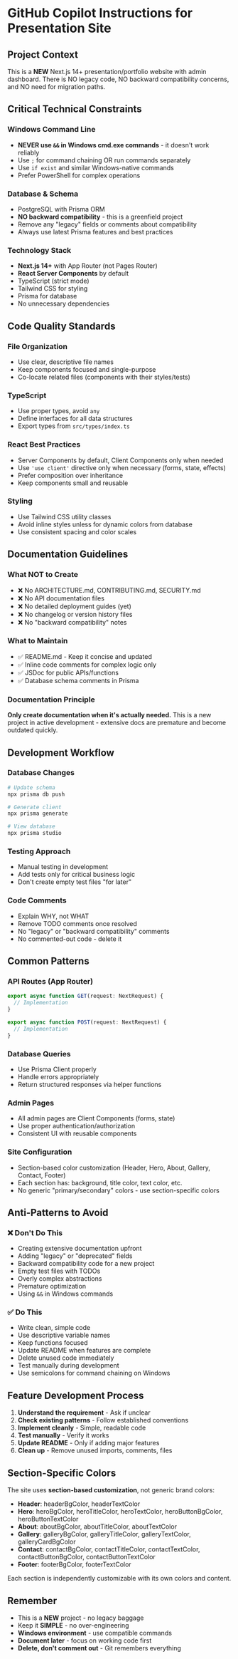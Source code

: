 # GitHub Copilot Instructions for Presentation Site

## Project Context
This is a **NEW** Next.js 14+ presentation/portfolio website with admin dashboard. There is NO legacy code, NO backward compatibility concerns, and NO need for migration paths.

## Critical Technical Constraints

### Windows Command Line
- **NEVER use `&&` in Windows cmd.exe commands** - it doesn't work reliably
- Use `;` for command chaining OR run commands separately
- Use `if exist` and similar Windows-native commands
- Prefer PowerShell for complex operations

### Database & Schema
- PostgreSQL with Prisma ORM
- **NO backward compatibility** - this is a greenfield project
- Remove any "legacy" fields or comments about compatibility
- Always use latest Prisma features and best practices

### Technology Stack
- **Next.js 14+** with App Router (not Pages Router)
- **React Server Components** by default
- TypeScript (strict mode)
- Tailwind CSS for styling
- Prisma for database
- No unnecessary dependencies

## Code Quality Standards

### File Organization
- Use clear, descriptive file names
- Keep components focused and single-purpose
- Co-locate related files (components with their styles/tests)

### TypeScript
- Use proper types, avoid `any`
- Define interfaces for all data structures
- Export types from `src/types/index.ts`

### React Best Practices
- Server Components by default, Client Components only when needed
- Use `'use client'` directive only when necessary (forms, state, effects)
- Prefer composition over inheritance
- Keep components small and reusable

### Styling
- Use Tailwind CSS utility classes
- Avoid inline styles unless for dynamic colors from database
- Use consistent spacing and color scales

## Documentation Guidelines

### What NOT to Create
- ❌ No ARCHITECTURE.md, CONTRIBUTING.md, SECURITY.md
- ❌ No API documentation files
- ❌ No detailed deployment guides (yet)
- ❌ No changelog or version history files
- ❌ No "backward compatibility" notes

### What to Maintain
- ✅ README.md - Keep it concise and updated
- ✅ Inline code comments for complex logic only
- ✅ JSDoc for public APIs/functions
- ✅ Database schema comments in Prisma

### Documentation Principle
**Only create documentation when it's actually needed.** This is a new project in active development - extensive docs are premature and become outdated quickly.

## Development Workflow

### Database Changes
```bash
# Update schema
npx prisma db push

# Generate client
npx prisma generate

# View database
npx prisma studio
```

### Testing Approach
- Manual testing in development
- Add tests only for critical business logic
- Don't create empty test files "for later"

### Code Comments
- Explain WHY, not WHAT
- Remove TODO comments once resolved
- No "legacy" or "backward compatibility" comments
- No commented-out code - delete it

## Common Patterns

### API Routes (App Router)
```typescript
export async function GET(request: NextRequest) {
  // Implementation
}

export async function POST(request: NextRequest) {
  // Implementation
}
```

### Database Queries
- Use Prisma Client properly
- Handle errors appropriately
- Return structured responses via helper functions

### Admin Pages
- All admin pages are Client Components (forms, state)
- Use proper authentication/authorization
- Consistent UI with reusable components

### Site Configuration
- Section-based color customization (Header, Hero, About, Gallery, Contact, Footer)
- Each section has: background, title color, text color, etc.
- No generic "primary/secondary" colors - use section-specific colors

## Anti-Patterns to Avoid

### ❌ Don't Do This
- Creating extensive documentation upfront
- Adding "legacy" or "deprecated" fields
- Backward compatibility code for a new project
- Empty test files with TODOs
- Overly complex abstractions
- Premature optimization
- Using `&&` in Windows commands

### ✅ Do This
- Write clean, simple code
- Use descriptive variable names
- Keep functions focused
- Update README when features are complete
- Delete unused code immediately
- Test manually during development
- Use semicolons for command chaining on Windows

## Feature Development Process

1. **Understand the requirement** - Ask if unclear
2. **Check existing patterns** - Follow established conventions
3. **Implement cleanly** - Simple, readable code
4. **Test manually** - Verify it works
5. **Update README** - Only if adding major features
6. **Clean up** - Remove unused imports, comments, files

## Section-Specific Colors

The site uses **section-based customization**, not generic brand colors:

- **Header**: headerBgColor, headerTextColor
- **Hero**: heroBgColor, heroTitleColor, heroTextColor, heroButtonBgColor, heroButtonTextColor
- **About**: aboutBgColor, aboutTitleColor, aboutTextColor
- **Gallery**: galleryBgColor, galleryTitleColor, galleryTextColor, galleryCardBgColor
- **Contact**: contactBgColor, contactTitleColor, contactTextColor, contactButtonBgColor, contactButtonTextColor
- **Footer**: footerBgColor, footerTextColor

Each section is independently customizable with its own colors and content.

## Remember
- This is a **NEW** project - no legacy baggage
- Keep it **SIMPLE** - no over-engineering
- **Windows environment** - use compatible commands
- **Document later** - focus on working code first
- **Delete, don't comment out** - Git remembers everything

